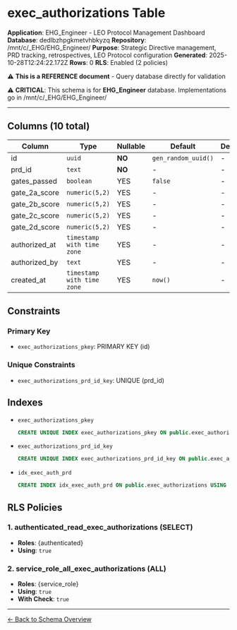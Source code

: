 # exec_authorizations Table

**Application**: EHG_Engineer - LEO Protocol Management Dashboard
**Database**: dedlbzhpgkmetvhbkyzq
**Repository**: /mnt/c/_EHG/EHG_Engineer/
**Purpose**: Strategic Directive management, PRD tracking, retrospectives, LEO Protocol configuration
**Generated**: 2025-10-28T12:24:22.172Z
**Rows**: 0
**RLS**: Enabled (2 policies)

⚠️ **This is a REFERENCE document** - Query database directly for validation

⚠️ **CRITICAL**: This schema is for **EHG_Engineer** database. Implementations go in /mnt/c/_EHG/EHG_Engineer/

---

## Columns (10 total)

| Column | Type | Nullable | Default | Description |
|--------|------|----------|---------|-------------|
| id | `uuid` | **NO** | `gen_random_uuid()` | - |
| prd_id | `text` | **NO** | - | - |
| gates_passed | `boolean` | YES | `false` | - |
| gate_2a_score | `numeric(5,2)` | YES | - | - |
| gate_2b_score | `numeric(5,2)` | YES | - | - |
| gate_2c_score | `numeric(5,2)` | YES | - | - |
| gate_2d_score | `numeric(5,2)` | YES | - | - |
| authorized_at | `timestamp with time zone` | YES | - | - |
| authorized_by | `text` | YES | - | - |
| created_at | `timestamp with time zone` | YES | `now()` | - |

## Constraints

### Primary Key
- `exec_authorizations_pkey`: PRIMARY KEY (id)

### Unique Constraints
- `exec_authorizations_prd_id_key`: UNIQUE (prd_id)

## Indexes

- `exec_authorizations_pkey`
  ```sql
  CREATE UNIQUE INDEX exec_authorizations_pkey ON public.exec_authorizations USING btree (id)
  ```
- `exec_authorizations_prd_id_key`
  ```sql
  CREATE UNIQUE INDEX exec_authorizations_prd_id_key ON public.exec_authorizations USING btree (prd_id)
  ```
- `idx_exec_auth_prd`
  ```sql
  CREATE INDEX idx_exec_auth_prd ON public.exec_authorizations USING btree (prd_id, gates_passed)
  ```

## RLS Policies

### 1. authenticated_read_exec_authorizations (SELECT)

- **Roles**: {authenticated}
- **Using**: `true`

### 2. service_role_all_exec_authorizations (ALL)

- **Roles**: {service_role}
- **Using**: `true`
- **With Check**: `true`

---

[← Back to Schema Overview](../database-schema-overview.md)
